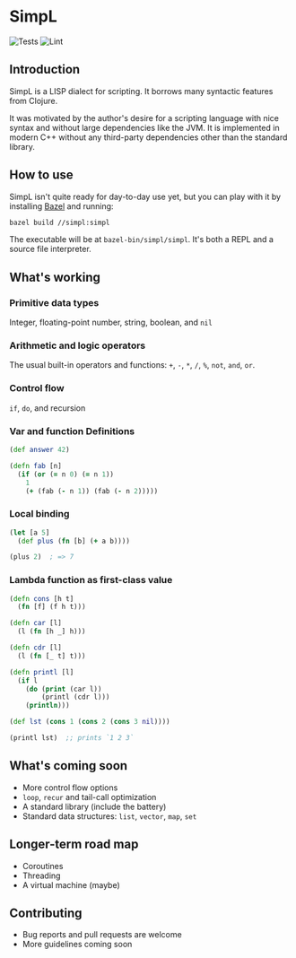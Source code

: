 # SimpL 

![Tests](https://github.com/hjiang/simpl/actions/workflows/run-tests.yml/badge.svg?branch=master)
![Lint](https://github.com/hjiang/simpl/actions/workflows/lint.yml/badge.svg?branch=master)

## Introduction

SimpL is a LISP dialect for scripting. It borrows many syntactic features from
Clojure.

It was motivated by the author's desire for a scripting language with nice
syntax and without large dependencies like the JVM. It is implemented in modern
C++ without any third-party dependencies other than the standard library.

## How to use

SimpL isn't quite ready for day-to-day use yet, but you can play with it by
installing [Bazel](https://bazel.build) and running:

``` sh
bazel build //simpl:simpl
```

The executable will be at `bazel-bin/simpl/simpl`. It's both a REPL and a source
file interpreter.

## What's working

### Primitive data types

Integer, floating-point number, string, boolean, and `nil`

### Arithmetic and logic operators

The usual built-in operators and functions: `+`, `-`, `*`, `/`, `%`, `not`, `and`, `or`.

### Control flow

`if`, `do`, and recursion

### Var and function Definitions

``` clojure
(def answer 42)

```

``` clojure
(defn fab [n]
  (if (or (= n 0) (= n 1))
    1
    (+ (fab (- n 1)) (fab (- n 2)))))
```

### Local binding

``` clojure
(let [a 5]
  (def plus (fn [b] (+ a b))))

(plus 2)  ; => 7
```

### Lambda function as first-class value

``` clojure
(defn cons [h t]
  (fn [f] (f h t)))

(defn car [l]
  (l (fn [h _] h)))

(defn cdr [l]
  (l (fn [_ t] t)))

(defn printl [l]
  (if l
    (do (print (car l))
        (printl (cdr l)))
    (println)))

(def lst (cons 1 (cons 2 (cons 3 nil))))

(printl lst)  ;; prints `1 2 3`
```

## What's coming soon

- More control flow options
- `loop`, `recur` and tail-call optimization
- A standard library (include the battery)
- Standard data structures: `list`, `vector`, `map`, `set`

## Longer-term road map

- Coroutines
- Threading
- A virtual machine (maybe)

## Contributing

- Bug reports and pull requests are welcome
- More guidelines coming soon
